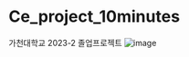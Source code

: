 # Ce_project_10minutes

가천대학교 2023-2 졸업프로젝트
![image](https://github.com/user-attachments/assets/0ed6b11b-a623-4072-abe0-d73a86f9a583)
